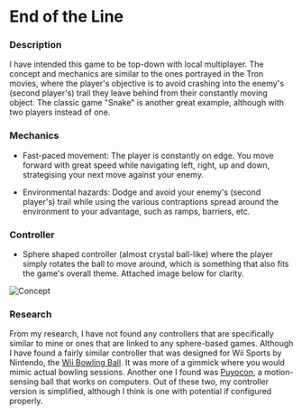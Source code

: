 # End of the Line

### Description
I have intended this game to be top-down with local multiplayer. The concept and mechanics are similar to the ones portrayed in the Tron movies, where the player's objective is to avoid crashing into the enemy's (second player's) trail they leave behind from their constantly moving object. The classic game "Snake" is another great example, although with two players instead of one.

### Mechanics
* Fast-paced movement: The player is constantly on edge. You move forward with great speed while navigating left, right, up and down, strategising your next move against your enemy. 

* Environmental hazards: Dodge and avoid your enemy's (second player's) trail while using the various contraptions spread around the environment to your advantage, such as ramps, barriers, etc.

### Controller
* Sphere shaped controller (almost crystal ball-like) where the player simply rotates the ball to move around, which is something that also fits the game's overall theme. Attached image below for clarity.

![Concept](https://github.com/Klumz/comp140-gam160-game/blob/master/Concept.png)

### Research
From my research, I have not found any controllers that are specifically similar to mine or ones that are linked to any sphere-based games. Although I have found a fairly similar controller that was designed for Wii Sports by Nintendo, the [Wii Bowling Ball](https://images-na.ssl-images-amazon.com/images/G/01/videogames/detail-page/B002GEA4U4.2.large.jpg). It was more of a gimmick where you would mimic actual bowling sessions. Another one I found was [Puyocon](http://gizmodo.com/5446278/control-your-pc-with-the-puyocon-motion-sensing-ball), a motion-sensing ball that works on computers. Out of these two, my controller version is simplified, although I think is one with potential if configured properly. 


